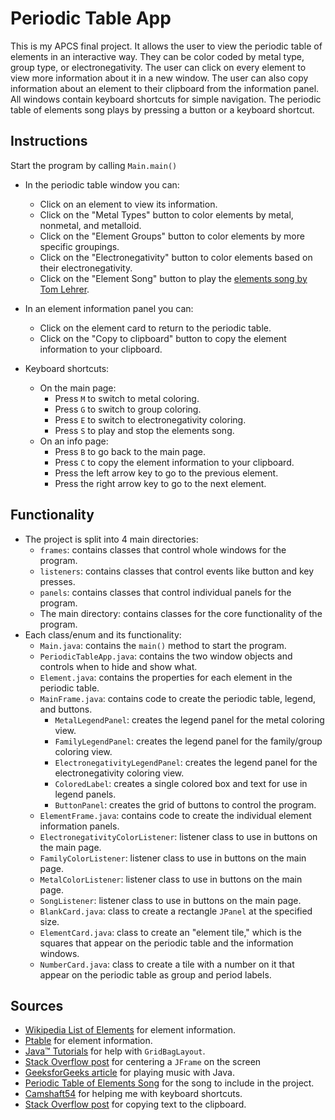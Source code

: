 # Periodic Table App

This is my APCS final project. It allows the user to view the periodic table of elements in an interactive way. They can be color coded by metal type, group type, or electronegativity. The user can click on every element to view more information about it in a new window. The user can also copy information about an element to their clipboard from the information panel. All windows contain keyboard shortcuts for simple navigation. The periodic table of elements song plays by pressing a button or a keyboard shortcut.

## Instructions

Start the program by calling `Main.main()`
* In the periodic table window you can:
  * Click on an element to view its information.
  * Click on the "Metal Types" button to color elements by metal, nonmetal, and metalloid.
  * Click on the "Element Groups" button to color elements by more specific groupings.
  * Click on the "Electronegativity" button to color elements based on their electronegativity.
  * Click on the "Element Song" button to play the [elements song by Tom Lehrer](https://www.youtube.com/watch?v=zGM-wSKFBpo).
* In an element information panel you can:
  * Click on the element card to return to the periodic table.
  * Click on the "Copy to clipboard" button to copy the element information to your clipboard.
  
* Keyboard shortcuts:
  * On the main page:
    * Press `M` to switch to metal coloring.
    * Press `G` to switch to group coloring.
    * Press `E` to switch to electronegativity coloring.
    * Press `S` to play and stop the elements song.
  * On an info page:
    * Press `B` to go back to the main page.
    * Press `C` to copy the element information to your clipboard.
    * Press the left arrow key to go to the previous element.
    * Press the right arrow key to go to the next element.

## Functionality

* The project is split into 4 main directories:
  * `frames`: contains classes that control whole windows for the program.
  * `listeners`: contains classes that control events like button and key presses.
  * `panels`: contains classes that control individual panels for the program.
  * The main directory: contains classes for the core functionality of the program.
* Each class/enum and its functionality:
  * `Main.java`: contains the `main()` method to start the program.
  * `PeriodicTableApp.java`: contains the two window objects and controls when to hide and show what.
  * `Element.java`: contains the properties for each element in the periodic table.
  * `MainFrame.java`: contains code to create the periodic table, legend, and buttons.
    * `MetalLegendPanel`: creates the legend panel for the metal coloring view.
    * `FamilyLegendPanel`: creates the legend panel for the family/group coloring view.
    * `ElectronegativityLegendPanel`: creates the legend panel for the electronegativity coloring view.
    * `ColoredLabel`: creates a single colored box and text for use in legend panels.
    * `ButtonPanel`: creates the grid of buttons to control the program.
  * `ElementFrame.java`: contains code to create the individual element information panels.
  * `ElectronegativityColorListener`: listener class to use in buttons on the main page.
  * `FamilyColorListener`: listener class to use in buttons on the main page.
  * `MetalColorListener`: listener class to use in buttons on the main page.
  * `SongListener`: listener class to use in buttons on the main page.
  * `BlankCard.java`: class to create a rectangle `JPanel` at the specified size.
  * `ElementCard.java`: class to create an "element tile," which is the squares that appear on the periodic table and the information windows.
  * `NumberCard.java`: class to create a tile with a number on it that appear on the periodic table as group and period labels.

## Sources
* [Wikipedia List of Elements](https://en.wikipedia.org/wiki/Chemical_element) for element information.
* [Ptable](https://ptable.com/) for element information.
* [Java™ Tutorials](https://docs.oracle.com/javase/tutorial/uiswing/layout/gridbag.html) for help with `GridBagLayout`.
* [Stack Overflow post](https://stackoverflow.com/a/2442614/13335308) for centering a `JFrame` on the screen 
* [GeeksforGeeks article](https://www.geeksforgeeks.org/play-audio-file-using-java/) for playing music with Java.
* [Periodic Table of Elements Song](https://www.youtube.com/watch?v=zGM-wSKFBpo) for the song to include in the project.
* [Camshaft54](https://github.com/Camshaft54) for helping me with keyboard shortcuts.
* [Stack Overflow post](https://stackoverflow.com/a/6713290/13335308) for copying text to the clipboard.
